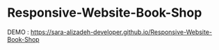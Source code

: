 # Responsive-Website-Book-Shop

DEMO : https://sara-alizadeh-developer.github.io/Responsive-Website-Book-Shop
